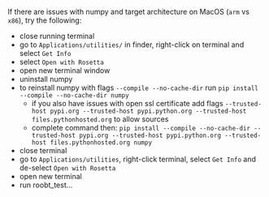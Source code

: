 If there are issues with numpy and target architecture on MacOS (`arm` vs `x86`), try the following:

- close running terminal
- go to `Applications/utilities/` in finder, right-click on terminal and select `Get Info`
- select `Open with Rosetta`
- open new terminal window
- uninstall numpy
- to reinstall numpy with flags `--compile --no-cache-dir` run `pip install --compile --no-cache-dir numpy`
  - if you also have issues with open ssl certificate add flags `--trusted-host pypi.org --trusted-host pypi.python.org --trusted-host files.pythonhosted.org` to allow sources
  - complete command then: `pip install --compile --no-cache-dir --trusted-host pypi.org --trusted-host pypi.python.org --trusted-host files.pythonhosted.org numpy`
- close terminal
- go to `Applications/utilities`, right-click terminal, select `Get Info` and de-select `Open with Rosetta`
- open new terminal
- run roobt_test...
